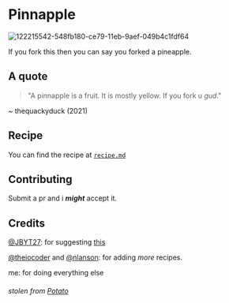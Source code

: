 # Pinnapple
![122215542-548fb180-ce79-11eb-9aef-049b4c1fdf64](https://user-images.githubusercontent.com/79815764/122243074-ae43ac00-ce78-11eb-85ef-f43c1ea06a78.png)

If you fork this then you can say you forked a pineapple.


## A quote
> "A pinnapple is a fruit. It is mostly yellow. If you fork u *gud*."

~ thequackyduck (2021) 
## Recipe
You can find the recipe at [`recipe.md`](https://github.com/iop3/Pinnapple/blob/main/recipe.md)

## Contributing
Submit a pr and i ***might*** accept it.

## Credits
[@JBYT27](https://github.com/JBYT27): for suggesting [this](https://github.com/iop3/Pinnapple/issues/1)

[@theiocoder](https://github.com/theiocoder) and [@nlanson](https://github.com/nlanson): for adding *more* recipes.

me: for doing everything else
<br>
###### stolen from [Potato](https://github.com/drtshock/Potato)
